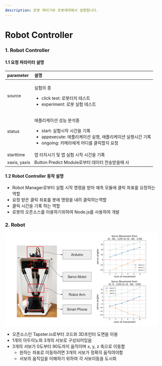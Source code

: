 ```yaml
---
description: 로봇 제어기와 로봇에대해서 설명합니다.
---
```


# Robot Controller

### 1. Robot Controller

####    1.1 요청 파라미터 설명 

<table>
  <thead>
    <tr>
      <th style="text-align:left">parameter</th>
      <th style="text-align:left">&#xC124;&#xBA85;</th>
    </tr>
  </thead>
  <tbody>
    <tr>
      <td style="text-align:left">source</td>
      <td style="text-align:left">
        <p>&#xC2E4;&#xD5D8;&#xC758; &#xC885;</p>
        <ul>
          <li>click test: &#xB85C;&#xBD07;&#xD130;&#xCE58; &#xD14C;&#xC2A4;&#xD2B8;</li>
          <li>experiment: &#xB85C;&#xBD07; &#xC2E4;&#xD5D8; &#xD14C;&#xC2A4;&#xD2B8;</li>
        </ul>
      </td>
    </tr>
    <tr>
      <td style="text-align:left">status</td>
      <td style="text-align:left">
        <p>&#xC560;&#xD50C;&#xB9AC;&#xCF00;&#xC774;&#xC158; &#xC131;&#xB2A5; &#xBD84;&#xC11D;&#xC885;</p>
        <ul>
          <li>start: &#xC2E4;&#xD5D8;&#xC2DC;&#xC791; &#xC2DC;&#xAC04;&#xC744; &#xAE30;&#xB85D;</li>
          <li>appexecute: &#xC560;&#xD50C;&#xB9AC;&#xCF00;&#xC774;&#xC158; &#xC2E4;&#xD589;,
            &#xC560;&#xD50C;&#xB9AC;&#xCF00;&#xC774;&#xC158; &#xC2E4;&#xD589;&#xC2DC;&#xAC04;
            &#xAE30;&#xB85D;</li>
          <li>ongoing: &#xCE74;&#xBA54;&#xB77C;&#xC5D0;&#xAC8C; &#xC5B4;&#xB514;&#xB97C;
            &#xD074;&#xB9AD;&#xD560;&#xC9C0; &#xC694;&#xCCAD;</li>
        </ul>
      </td>
    </tr>
    <tr>
      <td style="text-align:left">starttime</td>
      <td style="text-align:left">&#xC571; &#xD130;&#xCE58;&#xC2DC;&#xAE30; &#xBC0F; &#xC571; &#xC2E4;&#xD5D8;
        &#xC2DC;&#xC791; &#xC2DC;&#xAC04;&#xC744; &#xAE30;&#xB85D;</td>
    </tr>
    <tr>
      <td style="text-align:left">xaxis, yaxis</td>
      <td style="text-align:left">Button Predict Module&#xB85C;&#xBD80;&#xD130; &#xB370;&#xC774;&#xD130;
        &#xC804;&#xC1A1;&#xBC1B;&#xC744;&#xB54C; &#xC0AC;</td>
    </tr>
  </tbody>
</table>

####   1.2 Robot Controller 동작 설명 

* Robot Manager로부터 실험 시작 명령을 받아 예측 모듈에 클릭 좌표를 요청하는 역할
* 요청 받은 클릭 좌표를 봇에 명령을 내려 클릭하는역할
* 클릭 시간을 기록 하는 역할 
* 로봇의 오픈소스를 이용하기위하여 Node.js를 사용하여 개발

### 2. Robot

![&#xB85C;&#xBD07;\(&#xC88C;\)&#xC640; &#xB85C;&#xBD07; &#xC11C;&#xBCF4;&#xC758; &#xC6C0;&#xC9C1;&#xC784;\(&#xC6B0;\)](../.gitbook/assets/image%20%288%29.png)

* 오픈소스인 Tapster.io로부터 코드와 3D프린터 도면을 이용
* 1개의 아두이노와 3개의 서보로 구성되어있음
* 3개의 서보가 0도부터 90도까지 움직이며 x, y, z 축으로 이동함 
  * 원하는 좌표로 이동하려면 3개의 서보가 정확히 움직여야함
  * 서보의 움직임을 이해하기 위하여 각 서보이동을 도시화


